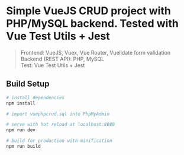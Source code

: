 # Simple VueJS CRUD project with PHP/MySQL backend. Tested with Vue Test Utils + Jest

> Frontend: VueJS, Vuex, Vue Router, Vuelidate form validation  
> Backend (REST API): PHP, MySQL  
> Test: Vue Test Utils + Jest

## Build Setup

``` bash
# install dependencies
npm install

# import vuephpcrud.sql into PhpMyAdmin

# serve with hot reload at localhost:8080
npm run dev

# build for production with minification
npm run build
```
